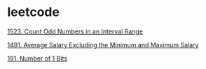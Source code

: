 # leetcode


[1523. Count Odd Numbers in an Interval Range](https://github.com/janice880624/leetcode/blob/main/1523.ipynb)

[1491. Average Salary Excluding the Minimum and Maximum Salary](https://github.com/janice880624/leetcode/blob/main/1491.ipynb)

[191. Number of 1 Bits](https://github.com/janice880624/leetcode/blob/main/191.ipynb)
